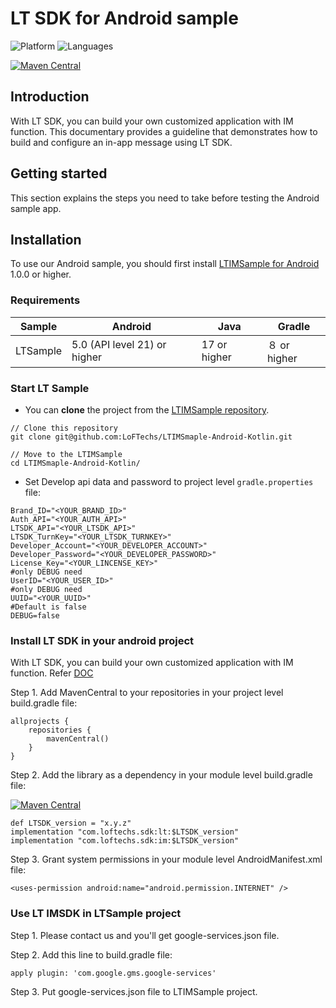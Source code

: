 # LT SDK for Android sample
![Platform](https://img.shields.io/badge/platform-ANDROID-orange.svg)
![Languages](https://img.shields.io/badge/language-Kotlin-orange.svg)

[![Maven Central](https://img.shields.io/maven-central/v/com.loftechs.sdk/lt.svg?label=maven%20central)](https://search.maven.org/search?q=g:%22com.loftechs.sdk%22%20AND%20a:%22lt%22)

## Introduction

With LT SDK, you can build your own customized application with IM function. This documentary provides a guideline that demonstrates how to build and configure an in-app message using LT SDK.

## Getting started

This section explains the steps you need to take before testing the Android sample app.

## Installation

To use our Android sample, you should first install 
[LTIMSample for Android](https://github.com/LoFTechs/LTIMSmaple-Android-Kotlin.git) 1.0.0 or higher.

### Requirements

|Sample|Android| Java         | Gradle      | 
|---|---|--------------|-------------|
| LTSample |5.0 (API level 21) or higher| 17 or higher | ８ or higher |

### Start LT Sample

- You can **clone** the project from the [LTIMSample repository](https://github.com/LoFTechs/LTIMSmaple-Android-Kotlin.git).

```
// Clone this repository
git clone git@github.com:LoFTechs/LTIMSmaple-Android-Kotlin.git

// Move to the LTIMSample
cd LTIMSmaple-Android-Kotlin/
```

- Set Develop api data and password to project level `gradle.properties` file:

```properties
Brand_ID="<YOUR_BRAND_ID>"
Auth_API="<YOUR_AUTH_API>"
LTSDK_API="<YOUR_LTSDK_API>"
LTSDK_TurnKey="<YOUR_LTSDK_TURNKEY>"
Developer_Account="<YOUR_DEVELOPER_ACCOUNT>"
Developer_Password="<YOUR_DEVELOPER_PASSWORD>"
License_Key="<YOUR_LINCENSE_KEY>"
#only DEBUG need
UserID="<YOUR_USER_ID>"
#only DEBUG need
UUID="<YOUR_UUID>"
#Default is false
DEBUG=false
```

### Install LT SDK in your android project

With LT SDK, you can build your own customized application with IM function. Refer [DOC](https://loftechs.github.io/LTSDK-Doc)

Step 1. Add MavenCentral to your repositories in your project level build.gradle file:

```
allprojects {
    repositories {
        mavenCentral()
    }
}
```

Step 2. Add the library as a dependency in your module level build.gradle file:

[![Maven Central](https://img.shields.io/maven-central/v/com.loftechs.sdk/lt.svg?label=maven%20central)](https://search.maven.org/search?q=g:%22com.loftechs.sdk%22%20AND%20a:%22lt%22)

```
def LTSDK_version = "x.y.z"
implementation "com.loftechs.sdk:lt:$LTSDK_version"
implementation "com.loftechs.sdk:im:$LTSDK_version"

```

Step 3. Grant system permissions in your module level AndroidManifest.xml file:

```
<uses-permission android:name="android.permission.INTERNET" />
```

### Use LT IMSDK in LTSample project
Step 1. Please contact us and you'll get google-services.json file.

Step 2. Add this line to build.gradle file:

```
apply plugin: 'com.google.gms.google-services'
```

Step 3. Put google-services.json file to LTIMSample project. 

